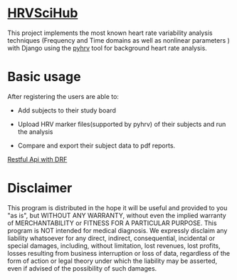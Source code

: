 # [HRVSciHub](https://hrvscihub.herokuapp.com)

This project implements the most known heart rate variability analysis techniques (Frequency and Time domains as well as nonlinear parameters ) with Django using the [pyhrv](https://github.com/PGomes92/pyhrv/blob/master/README.md) tool for background heart rate analysis.

# Basic usage

After registering the users are able to:

- Add subjects to their study board

- Upload HRV marker files(supported by pyhrv) of their subjects and run the analysis
- Compare and export their subject data to pdf reports.

[Restful Api with DRF](https://hrvscihub.herokuapp.com/api)

# Disclaimer

This program is distributed in the hope it will be useful and provided to you "as is", but WITHOUT ANY WARRANTY, without even the implied warranty of MERCHANTABILITY or FITNESS FOR A PARTICULAR PURPOSE. This program is NOT intended for medical diagnosis. We expressly disclaim any liability whatsoever for any direct, indirect, consequential, incidental or special damages, including, without limitation, lost revenues, lost profits, losses resulting from business interruption or loss of data, regardless of the form of action or legal theory under which the liability may be asserted, even if advised of the possibility of such damages.
